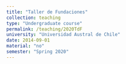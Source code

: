 ```yaml
---
title: "Taller de Fundaciones"
collection: teaching
type: "Undergraduate course"
permalink: /teaching/2020TdF
university: "Universidad Austral de Chile"
date: 2014-09-01
material: "no"
semester: "Spring 2020"
---
```

